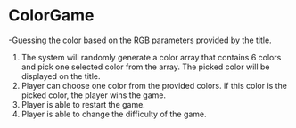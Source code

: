 # ColorGame
 -Guessing  the color based on the RGB parameters provided by the title.
 1. The system will randomly generate a color array that contains 6 colors and pick one selected color from the array. The picked color will be displayed on the title.
 2. Player can choose one color from the provided colors. if this color is the picked color, the player wins the game. 
 3. Player is able to restart the game.
 4. Player is able to change the difficulty of the game.
